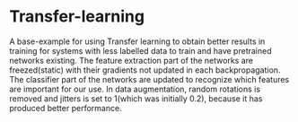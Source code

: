 # Transfer-learning
A base-example for using Transfer learning to obtain better results in training for systems with less labelled data to train and have pretrained networks existing.
The feature extraction part of the networks are freezed(static) with their gradients not updated in each backpropagation.
The classifier part of the networks are updated to recognize which features are important for our use. 
In data augmentation, random rotations is removed and jitters is set to 1(which was initially 0.2), because it has produced better performance. 
